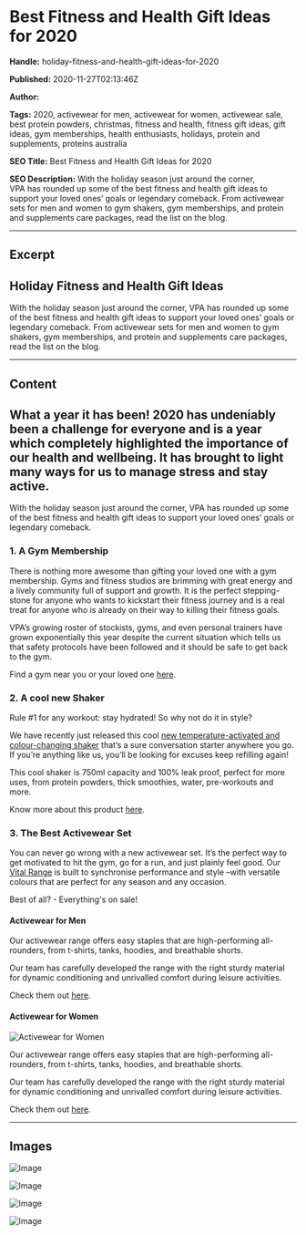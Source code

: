 # Best Fitness and Health Gift Ideas for 2020

**Handle:** holiday-fitness-and-health-gift-ideas-for-2020

**Published:** 2020-11-27T02:13:46Z

**Author:**  

**Tags:** 2020, activewear for men, activewear for women, activewear sale, best protein powders, christmas, fitness and health, fitness gift ideas, gift ideas, gym memberships, health enthusiasts, holidays, protein and supplements, proteins australia

**SEO Title:** Best Fitness and Health Gift Ideas for 2020

**SEO Description:** With the holiday season just around the corner, VPA has rounded up some of the best fitness and health gift ideas to support your loved ones’ goals or legendary comeback. From activewear sets for men and women to gym shakers, gym memberships, and protein and supplements care packages, read the list on the blog.

---

## Excerpt

## Holiday Fitness and Health Gift Ideas

With the holiday season just around the corner, VPA has rounded up some of the best fitness and health gift ideas to support your loved ones’ goals or legendary comeback. From activewear sets for men and women to gym shakers, gym memberships, and protein and supplements care packages, read the list on the blog.

---

## Content

## What a year it has been! 2020 has undeniably been a challenge for everyone and is a year which completely highlighted the importance of our health and wellbeing. It has brought to light many ways for us to manage stress and stay active.

With the holiday season just around the corner, VPA has rounded up some of the best fitness and health gift ideas to support your loved ones’ goals or legendary comeback.

### 1. A Gym Membership

There is nothing more awesome than gifting your loved one with a gym membership. Gyms and fitness studios are brimming with great energy and a lively community full of support and growth. It is the perfect stepping-stone for anyone who wants to kickstart their fitness journey and is a real treat for anyone who is already on their way to killing their fitness goals.

VPA’s growing roster of stockists, gyms, and even personal trainers have grown exponentially this year despite the current situation which tells us that safety protocols have been followed and it should be safe to get back to the gym.

Find a gym near you or your loved one [here](https://www.vpa.com.au/pages/store-locator).

### 2. A cool new Shaker

Rule #1 for any workout: stay hydrated! So why not do it in style?

We have recently just released this cool [new temperature-activated and colour-changing shaker](https://www.vpa.com.au) that’s a sure conversation starter anywhere you go. If you’re anything like us, you’ll be looking for excuses keep refilling again!⁠

This cool shaker is 750ml capacity and 100% leak proof, perfect for more uses, from protein powders, thick smoothies, water, pre-workouts and more.

Know more about this product [here](https://www.vpa.com.au).

### 3. The Best Activewear Set

You can never go wrong with a new activewear set. It’s the perfect way to get motivated to hit the gym, go for a run, and just plainly feel good. Our [Vital Range](https://www.vpa.com.au/collections/activewear) is built to synchronise performance and style –with versatile colours that are perfect for any season and any occasion.

Best of all? - Everything's on sale!

#### Activewear for Men

Our activewear range offers easy staples that are high-performing all-rounders, from t-shirts, tanks, hoodies, and breathable shorts.

Our team has carefully developed the range with the right sturdy material for dynamic conditioning and unrivalled comfort during leisure activities.

Check them out [here](https://www.vpa.com.au/collections/activewear).

#### Activewear for Women

![Activewear for Women](https://i.shgcdn.com/315c240b-368a-4244-8915-c31cb8c40e5b/-/format/auto/-/preview/3000x3000/-/quality/lighter/)

Our activewear range offers easy staples that are high-performing all-rounders, from t-shirts, tanks, hoodies, and breathable shorts.

Our team has carefully developed the range with the right sturdy material for dynamic conditioning and unrivalled comfort during leisure activities.

Check them out [here](https://www.vpa.com.au/collections/activewear).

---

## Images

![Image](undefined)

![Image](undefined)

![Image](undefined)

![Image](undefined)


